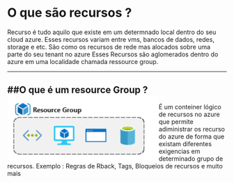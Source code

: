 # O que são recursos ?

Recurso é tudo aquilo que existe em um determnado local dentro do seu cloud azure. 
Esses recursos variam entre vms, bancos de dados, redes, storage e etc. São como os recursos de rede mas alocados sobre uma parte do seu tenant no azure
Esses Recursos são aglomerados dentro do azure em uma localidade chamada ressource group.

----

##O que é um resource Group ?
<img src="img/image-32.png" align="left" />
</br>
----


É um conteiner lógico de recursos no azure que permite adiministrar
 os recurso do azure de forma que existam diferentes exigencias em determinado grupo de recursos. 
Exemplo : Regras de Rback, Tags, Bloqueios de recursos e muito mais